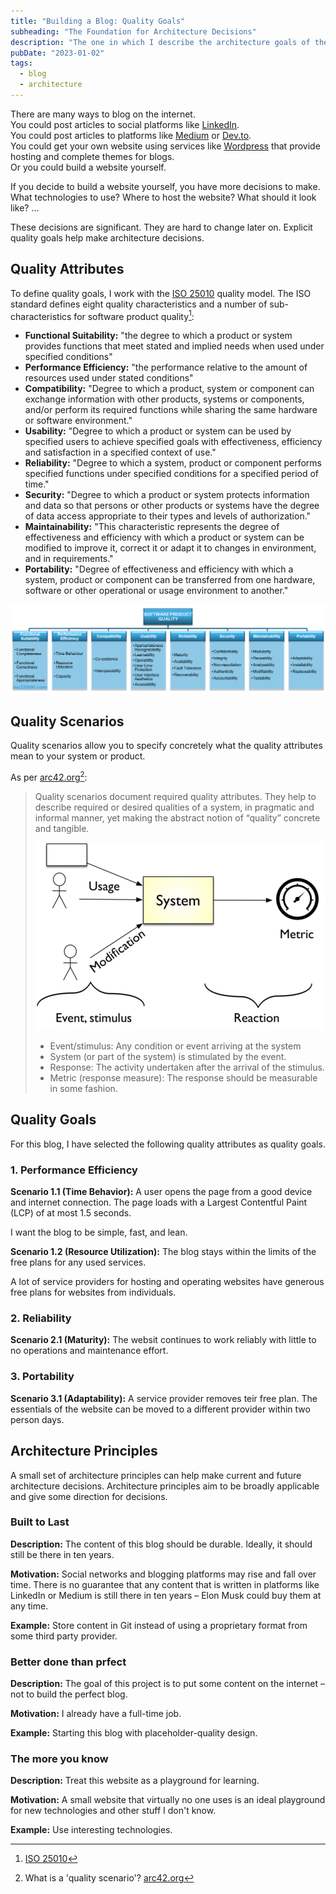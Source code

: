 ```yaml
---
title: "Building a Blog: Quality Goals"
subheading: "The Foundation for Architecture Decisions"
description: "The one in which I describe the architecture goals of the website."
pubDate: "2023-01-02"
tags:
  - blog
  - architecture
---
```


There are many ways to blog on the internet.  
You could post articles to social platforms like [LinkedIn](https://www.linkedin.com).  
You could post articles to platforms like [Medium](https://medium.com) or [Dev.to](https://dev.to).  
You could get your own website using services like [Wordpress](https://wordpress.org) that provide hosting and complete themes for blogs.  
Or you could build a website yourself.

If you decide to build a website yourself, you have more decisions to make.
What technologies to use? Where to host the website? What should it look like? ...

These decisions are significant. They are hard to change later on.
Explicit quality goals help make architecture decisions.

## Quality Attributes

To define quality goals, I work with the [ISO 25010](https://iso25000.com/index.php/en/iso-25000-standards/iso-25010) quality model.
The ISO standard defines eight quality characteristics and a number of sub-characteristics for software product quality[^1]:

- **Functional Suitability:** "the degree to which a product or system provides functions that meet stated and implied needs when used under specified conditions"
- **Performance Efficiency:** "the performance relative to the amount of resources used under stated conditions"
- **Compatibility:** "Degree to which a product, system or component can exchange information with other products, systems or components, and/or perform its required functions while sharing the same hardware or software environment."
- **Usability:** "Degree to which a product or system can be used by specified users to achieve specified goals with effectiveness, efficiency and satisfaction in a specified context of use."
- **Reliability:** "Degree to which a system, product or component performs specified functions under specified conditions for a specified period of time."
- **Security:** "Degree to which a product or system protects information and data so that persons or other products or systems have the degree of data access appropriate to their types and levels of authorization."
- **Maintainability:** "This characteristic represents the degree of effectiveness and efficiency with which a product or system can be modified to improve it, correct it or adapt it to changes in environment, and in requirements."
- **Portability:** "Degree of effectiveness and efficiency with which a system, product or component can be transferred from one hardware, software or other operational or usage environment to another."

[![The eight quality characteristics of software product quality according to ISO 25010: functional suitability, performance efficiency, compatibility, usability, reliability, security, maintainability, portability](./images/iso25010.png)](https://iso25000.com/index.php/en/iso-25000-standards/iso-25010)

[^1]: [ISO 25010](https://iso25000.com/index.php/en/iso-25000-standards/iso-25010)

## Quality Scenarios

Quality scenarios allow you to specify concretely what the quality attributes mean to your system or product.

As per [arc42.org](https://faq.arc42.org/questions/C-10-2/)[^2]:
> Quality scenarios document required quality attributes.
> They help to describe required or desired qualities of a system,
> in pragmatic and informal manner, 
> yet making the abstract notion of “quality” concrete and tangible.
>
> [![Quality scenario: a system gets used or is modified resulting in a response with some metrics](./images/quality-scenario.png)](https://faq.arc42.org/questions/C-10-2/)
>
> - Event/stimulus: Any condition or event arriving at the system
> - System (or part of the system) is stimulated by the event.
> - Response: The activity undertaken after the arrival of the stimulus.
> - Metric (response measure): The response should be measurable in some fashion.

[^2]: What is a 'quality scenario'? [arc42.org](https://faq.arc42.org/questions/C-10-2/)

## Quality Goals

For this blog, I have selected the following quality attributes as quality goals.

### 1. Performance Efficiency

**Scenario 1.1 (Time Behavior):**
A user opens the page from a good device and internet connection. The page loads with a Largest Contentful Paint (LCP) of at most 1.5 seconds.

I want the blog to be simple, fast, and lean.

**Scenario 1.2 (Resource Utilization):**
The blog stays within the limits of the free plans for any used services.

A lot of service providers for hosting and operating websites have generous free plans for websites from individuals.

### 2. Reliability

**Scenario 2.1 (Maturity):**
The websit continues to work reliably with little to no operations and maintenance effort.

### 3. Portability

**Scenario 3.1 (Adaptability):**
A service provider removes teir free plan. The essentials of the website can be moved to a different provider within two person days.

## Architecture Principles

A small set of architecture principles can help make current and future architecture decisions. Architecture principles aim to be broadly applicable and give some direction for decisions.

### Built to Last

**Description:**
The content of this blog should be durable. Ideally, it should still be there in ten years.

**Motivation:**
Social networks and blogging platforms may rise and fall over time. There is no guarantee that any content that is written in platforms like LinkedIn or Medium is still there in ten years – Elon Musk could buy them at any time.

**Example:**
Store content in Git instead of using a proprietary format from some third party provider.

### Better done than prfect

**Description:**
The goal of this project is to put some content on the internet – not to build the perfect blog.

**Motivation:**
I already have a full-time job.

**Example:**
Starting this blog with placeholder-quality design.

### The more you know

**Description:**
Treat this website as a playground for learning.

**Motivation:**
A small website that virtually no one uses is an ideal playground for new technologies and other stuff I don't know.

**Example:**
Use interesting technologies.